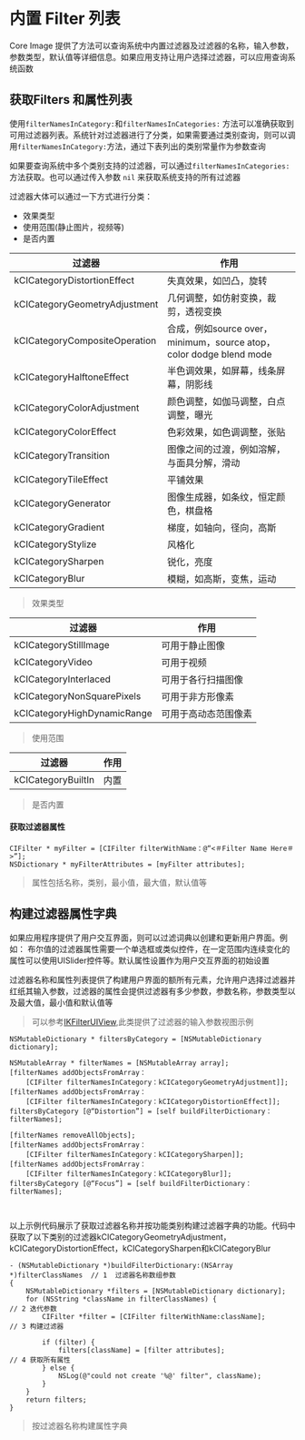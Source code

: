 # 内置 Filter 列表  

Core Image 提供了方法可以查询系统中内置过滤器及过滤器的名称，输入参数，参数类型，默认值等详细信息。如果应用支持让用户选择过滤器，可以应用查询系统函数   


## 获取Filters 和属性列表  
使用`filterNamesInCategory:`和`filterNamesInCategories:` 方法可以准确获取到可用过滤器列表。系统针对过滤器进行了分类，如果需要通过类别查询，则可以调用`filterNamesInCategory:`方法，通过下表列出的类别常量作为参数查询    

如果要查询系统中多个类别支持的过滤器，可以通过`filterNamesInCategories:` 方法获取。也可以通过传入参数 `nil` 来获取系统支持的所有过滤器    

过滤器大体可以通过一下方式进行分类：  
* 效果类型  
* 使用范围(静止图片，视频等)  
* 是否内置   


过滤器              | 作用
----                | ---
kCICategoryDistortionEffect | 失真效果，如凹凸，旋转 
kCICategoryGeometryAdjustment        |  几何调整，如仿射变换，裁剪，透视变换 
kCICategoryCompositeOperation          | 合成，例如source over，minimum，source atop，color dodge blend mode
kCICategoryHalftoneEffect         | 半色调效果，如屏幕，线条屏幕，阴影线
kCICategoryColorAdjustment | 颜色调整，如伽马调整，白点调整，曝光  
kCICategoryColorEffect     |    色彩效果，如色调调整，张贴  
kCICategoryTransition       | 图像之间的过渡，例如溶解，与面具分解，滑动  
kCICategoryTileEffect       | 平铺效果  
kCICategoryGenerator        | 图像生成器，如条纹，恒定颜色，棋盘格  
kCICategoryGradient         | 梯度，如轴向，径向，高斯  
kCICategoryStylize          | 风格化  
kCICategorySharpen          | 锐化，亮度 
kCICategoryBlur             | 模糊，如高斯，变焦，运动


> 效果类型  




过滤器              | 作用
----                | ---
kCICategoryStillImage | 可用于静止图像  
kCICategoryVideo        |  可用于视频
kCICategoryInterlaced          | 可用于各行扫描图像
kCICategoryNonSquarePixels      | 可用于非方形像素  
kCICategoryHighDynamicRange | 可用于高动态范围像素
   

> 使用范围  



过滤器              | 作用
----                | ---
kCICategoryBuiltIn | 内置
  

> 是否内置  

#### 获取过滤器属性   
```
CIFilter * myFilter = [CIFilter filterWithName：@“<＃Filter Name Here＃>”];
NSDictionary * myFilterAttributes = [myFilter attributes];  
```
> 属性包括名称，类别，最小值，最大值，默认值等  




## 构建过滤器属性字典 
如果应用程序提供了用户交互界面，则可以过滤词典以创建和更新用户界面。例如： 布尔值的过滤器属性需要一个单选框或类似控件，在一定范围内连续变化的属性可以使用UISlider控件等。默认属性设置作为用户交互界面的初始设置    

过滤器名称和属性列表提供了构建用户界面的额所有元素，允许用户选择过滤器并红纸其输入参数，过滤器的属性会提供过滤器有多少参数，参数名称，参数类型以及最大值，最小值和默认值等    
> 可以参考[IKFilterUIView](https://developer.apple.com/documentation/quartz/ikfilteruiview),此类提供了过滤器的输入参数视图示例

```
NSMutableDictionary * filtersByCategory = [NSMutableDictionary dictionary];
 
NSMutableArray * filterNames = [NSMutableArray array];
[filterNames addObjectsFromArray：
    [CIFilter filterNamesInCategory：kCICategoryGeometryAdjustment]];
[filterNames addObjectsFromArray：
    [CIFilter filterNamesInCategory：kCICategoryDistortionEffect]];
filtersByCategory [@“Distortion”] = [self buildFilterDictionary：filterNames];
 
[filterNames removeAllObjects];
[filterNames addObjectsFromArray：
    [CIFilter filterNamesInCategory：kCICategorySharpen]];
[filterNames addObjectsFromArray：
    [CIFilter filterNamesInCategory：kCICategoryBlur]];
filtersByCategory [@“Focus”] = [self buildFilterDictionary：filterNames];



```



以上示例代码展示了获取过滤器名称并按功能类别构建过滤器字典的功能。代码中获取了以下类别的过滤器kCICategoryGeometryAdjustment，kCICategoryDistortionEffect，kCICategorySharpen和kCICategoryBlur

```
- (NSMutableDictionary *)buildFilterDictionary:(NSArray *)filterClassNames  // 1  过滤器名称数组参数
{
    NSMutableDictionary *filters = [NSMutableDictionary dictionary];
    for (NSString *className in filterClassNames) {                         // 2 迭代参数
        CIFilter *filter = [CIFilter filterWithName:className];             // 3 构建过滤器  
 
        if (filter) {
            filters[className] = [filter attributes];                       // 4 获取所有属性
        } else {
            NSLog(@"could not create '%@' filter", className);
        }
    }
    return filters;
}
```
> 按过滤器名称构建属性字典   





